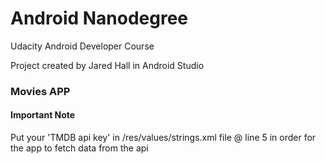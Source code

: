 # Android Nanodegree

Udacity Android Developer Course  

Project created by Jared Hall in Android Studio


### Movies APP

#### Important Note

Put your 'TMDB api key' in /res/values/strings.xml file @ line 5 in order for the app to fetch data from the api
